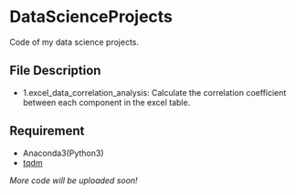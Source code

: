 # DataScienceProjects
Code of my data science projects.

## File Description
* 1.excel_data_correlation_analysis: Calculate the correlation coefficient between each component in the excel table.

## Requirement
* Anaconda3(Python3)
* [tqdm](https://pypi.org/project/tqdm/)


*More code will be uploaded soon!*
